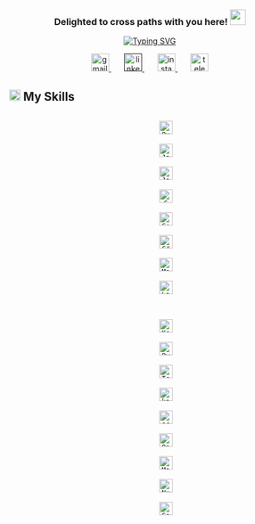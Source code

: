 <h3 align="center">
    Delighted to cross paths with you here! <img src="https://media.giphy.com/media/v1.Y2lkPTc5MGI3NjExNGExNzhmMGNkOWZlZWZjN2ZlNWM2NjUxMmI4NGM0ZTdmMDJhZDgxOCZlcD12MV9pbnRlcm5hbF9naWZzX2dpZklkJmN0PXM/NFGhfDRVAml9khfvzP/giphy.gif" width="28">
</h3>

<p align='center'> 
  <a href="https://git.io/typing-svg"><img src="https://readme-typing-svg.demolab.com?    font=Fira+Code&pause=1000&color=96CEB4&center=true&vCenter=true&width=435&lines=Computer+Engineering+student+at+IUST;Passionate+about+AI+and+its+marvels;Avid+learner+and+explorer" alt="Typing SVG" /></a>
</p>

<!-- Social media section -->
<p align="center">
  <a href="mailto:elnazrezaee80@gmail.com" title="Gmail">
    <img width="32" height="32" src="https://img.icons8.com/glyph-neue/64/96ceb4/gmail.png" alt="gmail"/>
  </a>
  &#8287;&#8287;&#8287;&#8287;&#8287;
  
  <a href="" title="LinkedIn">
    <img width="32" height="32" src="https://img.icons8.com/ios-filled/50/96ceb4/linkedin.png" alt="linkedin"/>
  </a>
  &#8287;&#8287;&#8287;&#8287;&#8287;
  
  <a href="https://www.instagram.com/lelnazrezaeel/" title="Instagram">
    <img width="32" height="32" src="https://img.icons8.com/ios-filled/50/96ceb4/instagram-new--v1.png" alt="instagram"/>
  </a>
  &#8287;&#8287;&#8287;&#8287;&#8287;
  
  <a href="https://t.me/lelnazrezaeel">
    <img width="32" height="32" src="https://img.icons8.com/ios-filled/50/96ceb4/telegram.png" alt="telegram"/>
  </a>
</p>


## <img width="20" height="20" src="https://img.icons8.com/pastel-glyph/64/96ceb4/code--v1.png" alt="code--v1"/> My Skills
<p align="center">
    <code>
        <img title="Python" width='24px' height="24px" src='https://raw.githubusercontent.com/rahulbanerjee26/githubAboutMeGenerator/main/icons/python.svg'>
    </code>
    <code>
        <img title="Javascript" width='24px' height="24px"src='https://raw.githubusercontent.com/rahulbanerjee26/githubAboutMeGenerator/main/icons/javascript.svg'>
    </code>
    <code>
        <img title="Java" width='24px' height="24px" src='https://raw.githubusercontent.com/rahulbanerjee26/githubAboutMeGenerator/main/icons/java.svg'>
    </code>
    <code>
        <img title="C" width='24px' height="24px" src='https://raw.githubusercontent.com/rahulbanerjee26/githubAboutMeGenerator/main/icons/c.svg'>
    </code>
    <code>
        <img title="C++" width='24px' height="24px" src='https://raw.githubusercontent.com/rahulbanerjee26/githubAboutMeGenerator/main/icons/cpp.svg'>
    </code>
    <code>
        <img title="C#" width='24px' height="24px" src='https://raw.githubusercontent.com/rahulbanerjee26/githubAboutMeGenerator/main/icons/csharp.svg'>
    </code>
    <code>
        <img title="Matlab" width='24px' height="24px" src='https://raw.githubusercontent.com/rahulbanerjee26/githubAboutMeGenerator/main/icons/matlab.svg'>
    </code>
    <code>
        <img title="Latex" width='24px' height="24px" src="https://img.icons8.com/color/48/latex.png">
    </code>
</p>

<p align="center">
    <code>
        <img title="Keras" width="24px" height="24px" src='https://upload.wikimedia.org/wikipedia/commons/a/ae/Keras_logo.svg'>
    </code>
    <code>
        <img title="PyTorch" width='24px' height="24px" src='https://raw.githubusercontent.com/rahulbanerjee26/githubAboutMeGenerator/main/icons/pytorch.svg'>
    </code>
    <code>
        <img title="Tensorflow" width='24px' height="24px" src='https://raw.githubusercontent.com/rahulbanerjee26/githubAboutMeGenerator/main/icons/tensorflow.svg'>
    </code>
    <code>
        <img title="kaggle" width='24px' height="24px" src='https://raw.githubusercontent.com/rahulbanerjee26/githubAboutMeGenerator/main/icons/kaggle.svg'>
    </code>
    <code>
        <img title="scikit-learn" width='24px' height="24px" src='https://raw.githubusercontent.com/rahulbanerjee26/githubAboutMeGenerator/main/icons/scikit.svg'>
    </code>
    <code>
        <img title="OpenCV" width='24px' height="24px" src='https://raw.githubusercontent.com/rahulbanerjee26/githubAboutMeGenerator/main/icons/opencv.svg'>
    </code>
    <code>
        <img title="Matplotlib" width="24px" height="24px" src='https://upload.wikimedia.org/wikipedia/commons/8/84/Matplotlib_icon.svg'>
    </code>
    <code>
        <img title="NumPy" width="24" height="24px" src="https://img.icons8.com/color/48/numpy.png"/>
    </code>
    <code>
        <img title="Google Colab" width="24" height="24" src="https://img.icons8.com/color/48/google-colab.png"/>
    </code>
</p>
